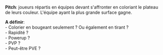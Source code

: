 <b>Pitch</b>: joueurs répartis en équipes devant s'affronter en coloriant le plateau de leurs couleur. L'équipe ayant la plus grande surface gagne.

<b>A définir</b>:  
    - Colorier en bougeant seulement ? Ou également en tirant ?  
    - Rapidité ?  
    - Powerup ?  
    - PVP ?  
    - Peut-être PVE ?  

